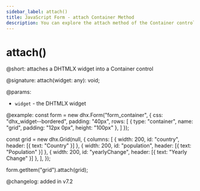 ```yaml
---
sidebar_label: attach()
title: JavaScript Form - attach Container Method 
description: You can explore the attach method of the Container control of Form in the documentation of the DHTMLX JavaScript UI library. Browse developer guides and API reference, try out code examples and live demos, and download a free 30-day evaluation version of DHTMLX Suite.
---
```


# attach()

@short: attaches a DHTMLX widget into a Container control

@signature: attach(widget: any): void;

@params:
- `widget` - the DHTMLX widget

@example: const form = new dhx.Form("form_container", {
    css: "dhx_widget--bordered",
    padding: "40px",
    rows: [
        {
            type: "container",
            name: "grid",
            padding: "12px 0px",
            height: "100px"
        },
    ]
});

const grid = new dhx.Grid(null, {
    columns: [
        { width: 200, id: "country", header: [{ text: "Country" }] },
        { width: 200, id: "population", header: [{ text: "Population" }] },
        { width: 200, id: "yearlyChange", header: [{ text: "Yearly Change" }] },
    ],
});

form.getItem("grid").attach(grid);

@changelog: added in v7.2
